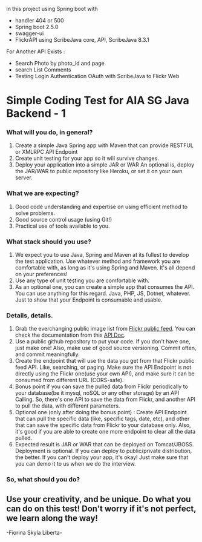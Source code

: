 in this project using Spring boot with 
 - handler 404 or 500 
 - Spring boot 2.5.0
 - swagger-ui
 - FlickrAPI using ScribeJava core, API, ScribeJava 8.3.1

For Another API Exists : 
 - Search Photo by photo_id and page
 - search List Comments
 - Testing Login Authentication OAuth with ScribeJava to Flickr Web


# Simple Coding Test for AIA SG Java Backend - 1

### What will you do, in general?

1. Create a simple Java Spring app with Maven that can provide RESTFUL or XMLRPC API Endpoint
2. Create unit testing for your app so it will survive changes.
3. Deploy your application into a simple JAR or WAR
   An optional is, deploy the JAR/WAR to public repository like Heroku, or set it on your own server.

### What we are expecting?

1. Good code understanding and expertise on using efficient method to solve problems.
2. Good source control usage (using Git!)
3. Practical use of tools available to you.

### What stack should you use?

1. We expect you to use Java, Spring and Maven at its fullest to develop the test application.
   Use whatever method and framework you are comfortable with, as long as it's using Spring and Maven. It's all depend on your preferences!
2. Use any type of unit testing you are comfortable with.
3. As an optional one, you can create a simple app that consumes the API. You can use anything for this regard. Java, PHP, JS, Dotnet, whatever. Just to show that your Endpoint is consumable and usable. 

### Details, details.

1. Grab the everchanging public image list from [Flickr public feed](https://api.flickr.com/services/feeds/photos_public.gne). 
   You can check the documentation from this [API Doc](http://www.flickr.com/services/feeds/).
2. Use a public github repository to put your code. If you don't have one, just make one! Also, make use of good source versioning. 
   Commit often, and commit meaningfully.
3. Create the endpoint that will use the data you get from that Flickr public feed API. Like, searching, or paging. Make sure the API Endpoint is not directly using the Flickr      one(use your own API), and make sure it can be consumed from different URL (CORS-safe).
4. Bonus point if you can save the pulled data from Flickr periodically to your database(be it mysql, noSQL or any other storage) by an API Calling. So, there's one API to save    the data from Flickr, and another API to pull the data, with different parameters.  
5. Optional one (only after doing the bonus point) : Create API Endpoint that can pull the specific data (like, specific tags, date, etc), and other that can save the specific      data from Flickr to your database only. Also, it's good if you are able to create one more endpoint to clear all the data pulled.
6. Expected result is JAR or WAR that can be deployed on Tomcat/JBOSS. 
   Deployment is optional. If you can deploy to public/private distribution, the better.
   If you can't deploy your app, it's okay! Just make sure that you can demo it to us when we do the interview.

### So, what should you do?

## Use your creativity, and be unique. Do what you can do on this test! Don't worry if it's not perfect, we learn along the way!

-Fiorina Skyla Liberta-
